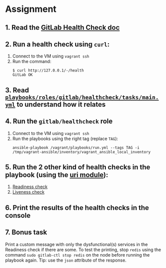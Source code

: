 # Assignment

## 1. Read the [GitLab Health Check doc](https://docs.gitlab.com/ee/user/admin_area/monitoring/health_check.html)

## 2. Run a health check using `curl`:
   
   1. Connect to the VM using `vagrant ssh`
   2. Run the command:
      ```shell
      $ curl http://127.0.0.1/-/health
      GitLab OK
      ```
## 3. Read [`playbooks/roles/gitlab/healthcheck/tasks/main.yml`](playbooks/roles/gitlab/healthcheck/tasks/main.yml) to understand how it relates

## 4. Run the `gitlab/healthcheck` role
   
   1. Connect to the VM using `vagrant ssh`
   2. Run the playbooks using the right tag (replace `TAG`):
      ```
      ansible-playbook /vagrant/playbooks/run.yml --tags TAG -i /tmp/vagrant-ansible/inventory/vagrant_ansible_local_inventory
      ```
      
## 5. Run the 2 other kind of health checks in the playbook (using the [uri module](https://docs.ansible.com/ansible/latest/modules/uri_module.html)):
   
   1. [Readiness check](https://docs.gitlab.com/ee/user/admin_area/monitoring/health_check.html#readiness)
   2. [Liveness check](https://docs.gitlab.com/ee/user/admin_area/monitoring/health_check.html#liveness)

## 6. Print the results of the health checks in the console

## 7. Bonus task

Print a custom message with only the dysfunctional(s) services in the Readiness check if there are some. To test the printing, stop `redis` using the command `sudo gitlab-ctl stop redis` on the node before running the playbook again. Tip: use the `json` attribute of the response.
